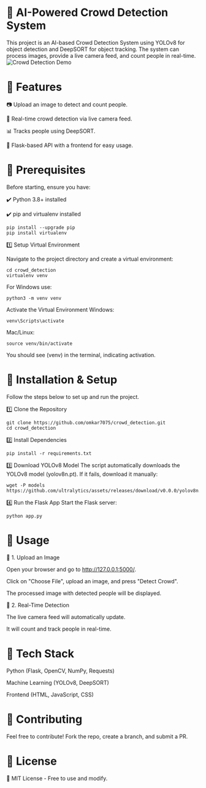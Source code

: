 
# 📌 AI-Powered Crowd Detection System
This project is an AI-based Crowd Detection System using YOLOv8 for object detection and DeepSORT for object tracking. The system can process images, provide a live camera feed, and count people in real-time.
![Crowd Detection Demo](outputs/Outputimage.jpg)

# 🚀 Features

📷 Upload an image to detect and count people.

🎥 Real-time crowd detection via live camera feed.

📊 Tracks people using DeepSORT.

📡 Flask-based API with a frontend for easy usage.

# 📌 Prerequisites

Before starting, ensure you have:

✔️ Python 3.8+ installed

✔️ pip and virtualenv installed

```
pip install --upgrade pip
pip install virtualenv
```

1️⃣ Setup Virtual Environment

Navigate to the project directory and create a virtual environment:

```
cd crowd_detection
virtualenv venv
```
For Windows use:

```
python3 -m venv venv
```

Activate the Virtual Environment
Windows:

```
venv\Scripts\activate
```

Mac/Linux:

```
source venv/bin/activate
```

You should see (venv) in the terminal, indicating activation.

# 📌 Installation & Setup
Follow the steps below to set up and run the project.

1️⃣ Clone the Repository
```
git clone https://github.com/omkar7075/crowd_detection.git
cd crowd_detection
```
2️⃣ Install Dependencies
```
pip install -r requirements.txt
```
3️⃣ Download YOLOv8 Model
The script automatically downloads the YOLOv8 model (yolov8n.pt). If it fails, download it manually:
```
wget -P models https://github.com/ultralytics/assets/releases/download/v0.0.0/yolov8n.pt
```
4️⃣ Run the Flask App
Start the Flask server:
```
python app.py
```
# 📌 Usage
🌟 1. Upload an Image

Open your browser and go to http://127.0.0.1:5000/.

Click on "Choose File", upload an image, and press "Detect Crowd".

The processed image with detected people will be displayed.

🌟 2. Real-Time Detection

The live camera feed will automatically update.

It will count and track people in real-time.

# 📌 Tech Stack
Python (Flask, OpenCV, NumPy, Requests)

Machine Learning (YOLOv8, DeepSORT)

Frontend (HTML, JavaScript, CSS)

# 📌 Contributing
Feel free to contribute! Fork the repo, create a branch, and submit a PR.

# 📌 License
🔹 MIT License - Free to use and modify.

